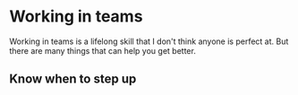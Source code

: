 # Working in teams

Working in teams is a lifelong skill that I don't think anyone
is perfect at. But there are many things that can help you get better.

## Know when to step up
